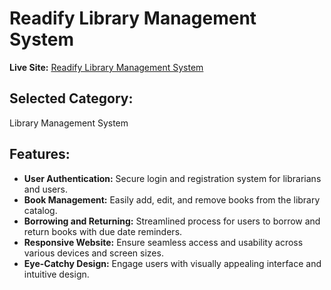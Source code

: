 # Readify Library Management System

**Live Site:** [Readify Library Management System](https://project-readify.web.app/login)

## Selected Category: 
Library Management System

## Features:
- **User Authentication:** Secure login and registration system for librarians and users.
- **Book Management:** Easily add, edit, and remove books from the library catalog.
- **Borrowing and Returning:** Streamlined process for users to borrow and return books with due date reminders.
- **Responsive Website:** Ensure seamless access and usability across various devices and screen sizes.
- **Eye-Catchy Design:** Engage users with visually appealing interface and intuitive design.
